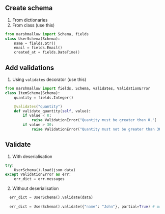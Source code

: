 ## Create schema
1. From dictionaries
2. From class (use this)
  ```python
  from marshmallow import Schema, fields
  class UserSchema(Schema):
      name = fields.Str()
      email = fields.Email()
      created_at = fields.DateTime()
  ```
  
 ## Add validations
1. Using `validates` decorator (use this)
```python
from marshmallow import fields, Schema, validates, ValidationError
class ItemSchema(Schema):
    quantity = fields.Integer()

    @validates("quantity")
    def validate_quantity(self, value):
        if value < 0:
            raise ValidationError("Quantity must be greater than 0.")
        if value > 30:
            raise ValidationError("Quantity must not be greater than 30.")
```

## Validate
1. With deserialisation
```python
try:
    UserSchema().load(json_data)
except ValidationError as err:
    err_dict = err.messages
```
2. Without deserialisation
```python
  err_dict = UserSchema().validate(data)
  
  err_dict = UserSchema().validate({"name": "John"}, partial=True) # useful for patch
```
